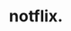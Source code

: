 ---
title: notflix.
tags: projects
desc: script that scouts 1337x and streams the torrent selected using webtorrent.
source: https://github.com/miermontoto/notflix.
---